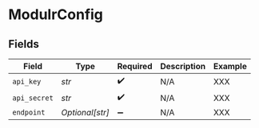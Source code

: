 # ModulrConfig


## Fields

| Field              | Type               | Required           | Description        | Example            |
| ------------------ | ------------------ | ------------------ | ------------------ | ------------------ |
| `api_key`          | *str*              | :heavy_check_mark: | N/A                | XXX                |
| `api_secret`       | *str*              | :heavy_check_mark: | N/A                | XXX                |
| `endpoint`         | *Optional[str]*    | :heavy_minus_sign: | N/A                | XXX                |
